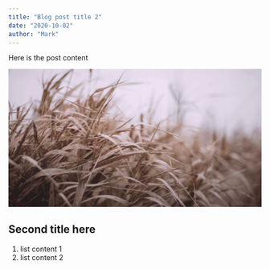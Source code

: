 ```yaml
---
title: "Blog post title 2"
date: "2020-10-02"
author: "Mark"
---
```


Here is the post content

![IMG Alt text here](./blogimage.png)

## Second title here

1. list content 1
2. list content 2